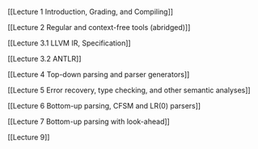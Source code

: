 [[Lecture 1 Introduction, Grading, and Compiling]]

[[Lecture 2 Regular and context-free tools (abridged)]]

[[Lecture 3.1 LLVM IR, Specification]]

[[Lecture 3.2 ANTLR]]

[[Lecture 4 Top-down parsing and parser generators]]

[[Lecture 5 Error recovery, type checking, and other semantic analyses]]

[[Lecture 6 Bottom-up parsing, CFSM and LR(0) parsers]]

[[Lecture 7 Bottom-up parsing with look-ahead]]

[[Lecture 9]]
